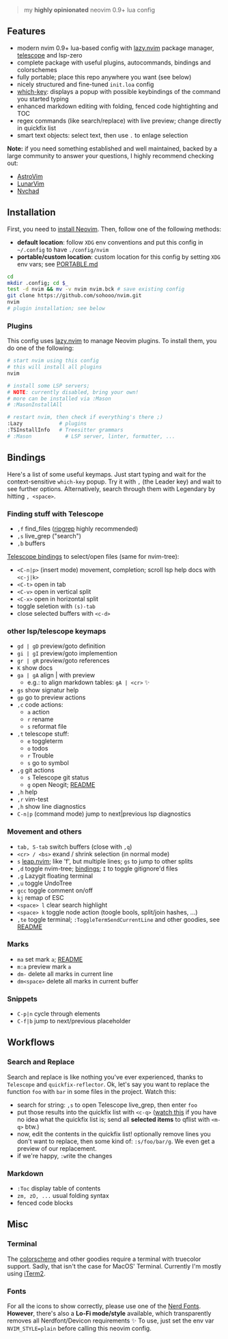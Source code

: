 > my __highly opinionated__ neovim 0.9+ lua config

## Features

- modern nvim 0.9+ lua-based config with [lazy.nvim](https://github.com/folke/lazy.nvim#-performance) package manager, [telescope](https://github.com/nvim-telescope/telescope.nvim) and lsp-zero
- complete package with useful plugins, autocommands, bindings and colorschemes
- fully portable; place this repo anywhere you want (see below)
- nicely structured and fine-tuned `init.loa` config
- [which-key](https://github.com/folke/which-key.nvim): displays a popup with possible keybindings of the command you started typing
- enhanced markdown editing with folding, fenced code hightighting and TOC
- regex commands (like search/replace) with live preview; change directly in quickfix list
- smart text objects: select text, then use `.` to enlage selection

__Note:__ if you need something established and well maintained, backed by a large community to answer your questions, I highly recommend checking out:
- [AstroVim](https://astronvim.github.io)
- [LunarVim](https://github.com/ChristianChiarulli/LunarVim)
- [Nvchad](https://nvchad.github.io)


## Installation

First, you need to [install Neovim](https://github.com/neovim/neovim/wiki/Installing-Neovim). Then, follow one of the following methods:
- __default location__: follow `XDG` env conventions and put this config in `~/.config` to have `./config/nvim`
- __portable/custom location__: custom location for this config by setting `XDG` env vars; see [PORTABLE.md](PORTABLE.md)

```bash
cd
mkdir .config; cd $_
test -d nvim && mv -v nvim nvim.bck # save existing config
git clone https://github.com/sohooo/nvim.git
nvim
# plugin installation; see below
```

### Plugins

This config uses [lazy.nvim](https://github.com/folke/lazy.nvim#-performance) to manage Neovim plugins. To install them, you do one of the following:

```bash
# start nvim using this config
# this will install all plugins
nvim

# install some LSP servers;
# NOTE: currently disabled, bring your own!
# more can be installed via :Mason
# :MasonInstallAll

# restart nvim, then check if everything's there ;)
:Lazy            # plugins
:TSInstallInfo   # Treesitter grammars
# :Mason           # LSP server, linter, formatter, ...
```

## Bindings

Here's a list of some useful keymaps. Just start typing and wait for the context-sensitive `which-key` popup. Try it with `,` (the Leader key) and wait to see further options. Alternatively, search through them with Legendary by hitting `, <space>`.

### Finding stuff with Telescope

* `,f` find_files ([ripgrep](https://github.com/BurntSushi/ripgrep) highly recommended)
* `,s` live_grep ("search")
* `,b` buffers

[Telescope bindings](https://github.com/nvim-telescope/telescope.nvim#mappings) to select/open files (same for nvim-tree):

* `<C-n|p>` (insert mode) movement, completion; scroll lsp help docs with `<c-j|k>`
* `<C-t>`   open in tab
* `<C-v>`   open in vertical split
* `<C-x>`   open in horizontal split
* toggle seletion with `(s)-tab`
* close selected buffers with `<c-d>`


### other lsp/telescope keymaps

* `gd | gD` preview/goto definition
* `gi | gI` preview/goto implemention
* `gr | gR` preview/goto references
* `K`    show docs
* `ga | gA`   align | with preview
  * e.g.: to align markdown tables: `gA | <cr>` :sparkles:
* `gs`   show signatur help
* `gp`   go to preview actions
* `,c` code actions:
  * `a`  action
  * `r`  rename
  * `s`  reformat file
* `,t` telescope stuff:
  * `e`  toggleterm
  * `o`  todos
  * `r`  Trouble
  * `s`  go to symbol
* `,g` git actions
  * `s`  Telescope git status
  * `g`  open Neogit; [README](https://github.com/TimUntersberger/neogit)
* `,h` help
* `,r` vim-test
* `,h` show line diagnostics
* `C-n|p` (command mode) jump to next|previous lsp diagnostics


### Movement and others

* `tab, S-tab` switch buffers (close with `,q`)
* `<cr> / <bs>` exand / shrink selection (in normal mode)
* `s`       [leap.nvim](https://github.com/ggandor/leap.nvim);  like 'f', but multiple lines; `gs` to jump to other splits
* `,d`      toggle nvim-tree; [bindings](https://github.com/kyazdani42/nvim-tree.lua#keybindings); `I` to toggle gitignore'd files
* `,g`      Lazygit floating terminal
* `,u`      toggle UndoTree
* `gcc`     toggle comment on/off
* `kj`      remap of ESC
* `<space> l` clear search highlight
* `<space> k` toggle node action (toogle bools, split/join hashes, ...)
* `,te`     toggle terminal; `:ToggleTermSendCurrentLine` and other goodies, see [README](https://github.com/akinsho/toggleterm.nvim)


### Marks
* `ma`        set mark `a`; [README](https://github.com/chentau/marks.nvim)
* `m:a`       preview mark `a`
* `dm-`       delete all marks in current line
* `dm<space>` delete all marks in current buffer


### Snippets

* `C-p|n`  cycle through elements
* `C-f|b`  jump to next/previous placeholder


## Workflows

### Search and Replace

Search and replace is like nothing you've ever experienced, thanks to `Telescope` and `quickfix-reflector`. Ok, let's say you want to replace the function `foo` with `bar` in some files in the project. Watch this:

- search for string: `,s` to open Telescope live_grep, then enter `foo`
- put those results into the quickfix list with `<c-q>` ([watch this](https://www.youtube.com/watch?v=IoyW8XYGqjM) if you have no idea what the quickfix list is; send all __selected items__ to qflist with `<m-q>` btw.)
- now, edit the contents in the quickfix list! optionally remove lines you don't want to replace, then some kind of: `:s/foo/bar/g`. We even get a preview of our replacement.
- if we're happy, `:w`rite the changes


### Markdown

* `:Toc`  display table of contents
* `zm, zO, ...`  usual folding syntax
*  fenced code blocks


## Misc

### Terminal
The [colorscheme](https://github.com/folke/tokyonight.nvim) and other goodies require a terminal with truecolor support. Sadly, that isn't the case for MacOS' Terminal. Currently I'm mostly using [iTerm2](https://iterm2.com).

### Fonts
For all the icons to show correctly, please use one of the [Nerd Fonts](https://www.nerdfonts.com). __However__, there's also a __Lo-Fi mode/style__ available, which transparently removes all Nerdfont/Devicon requirements :sparkles: To use, just set the env var `NVIM_STYLE=plain` before calling this neovim config.

